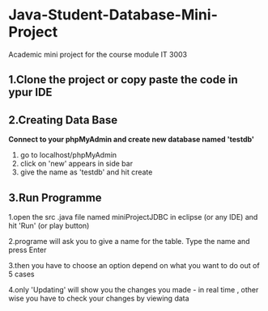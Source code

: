 # Java-Student-Database-Mini-Project
Academic mini project for the course module IT 3003


 1.Clone the project or copy paste the code in ypur IDE
----------------------------------------------


 2.Creating Data Base
----------------------------------------------

**Connect to your phpMyAdmin and create new database named 'testdb'**

  1. go to localhost/phpMyAdmin
  2. click on 'new' appears in side bar 
  3. give the name as 'testdb' and hit create



 3.Run Programme
----------------------------------------------

1.open the src .java file named miniProjectJDBC in eclipse (or any IDE) and hit 'Run' (or play button)

2.programe will ask you to give a name  for the table. Type the name and press Enter

3.then you have to choose an option depend on what you want to do out of 5 cases

4.only 'Updating' will show you the changes you made - in real time , other wise you have to check your changes by viewing data
 



